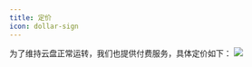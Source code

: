 ```yaml
---
title: 定价
icon: dollar-sign
---
```


为了维持云盘正常运转，我们也提供付费服务，具体定价如下：
![](/assets/image/pricing_v20240830.webp)